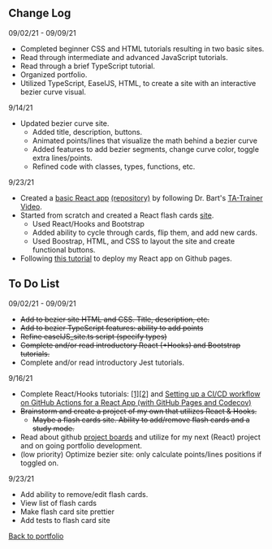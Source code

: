 ## Change Log  
09/02/21 - 09/09/21  
- Completed beginner CSS and HTML tutorials resulting in two basic sites.
- Read through intermediate and advanced JavaScript tutorials.
- Read through a brief TypeScript tutorial.
- Organized portfolio.
- Utilized TypeScript, EaselJS, HTML, to create a site with an interactive bezier curve visual.  
  
9/14/21
- Updated bezier curve site.  
    - Added title, description, buttons.  
    - Animated points/lines that visualize the math behind a bezier curve
    - Added features to add bezier segments, change curve color, toggle extra lines/points.  
    - Refined code with classes, types, functions, etc.

9/23/21
- Created a [basic React app](https://timblakel.github.io/my-app/) [(repository)](https://github.com/timblakel/my-app) by following Dr. Bart's [TA-Trainer Video](https://www.youtube.com/watch?v=q8eYF6cUi5c).
- Started from scratch and created a React flash cards [site](https://timblakel.github.io/react-flash-card/).  
    - Used React/Hooks and Bootstrap
    - Added ability to cycle through cards, flip them, and add new cards.
    - Used Boostrap, HTML, and CSS to layout the site and create functional buttons.  
- Following [this tutorial](https://dev.to/yuribenjamin/how-to-deploy-react-app-in-github-pages-2a1f) to deploy my React app on Github pages.  
    
## To Do List  
09/02/21 - 09/09/21  
- ~~Add to bezier site HTML and CSS. Title, description, etc.~~  
- ~~Add to bezier TypeScript features: ability to add points~~  
- ~~Refine easelJS_site.ts script (specify types)~~  
- ~~Complete and/or read introductory React (+Hooks) and Bootstrap tutorials.~~  
- Complete and/or read introductory Jest tutorials.  
  
9/16/21
- Complete React/Hooks tutorials: [[1]](https://reactjs.org/tutorial/tutorial.html)[[2]](https://reactjs.org/docs/hooks-intro.html) and [Setting up a CI/CD workflow on GitHub Actions for a React App (with GitHub Pages and Codecov)](https://dev.to/dyarleniber/setting-up-a-ci-cd-workflow-on-github-actions-for-a-react-app-with-github-pages-and-codecov-4hnp)    
- ~~Brainstorm and create a project of my own that utilizes React & Hooks.~~  
    - ~~Maybe a flash cards site. Ability to add/remove flash cards and a study mode.~~  
- Read about github [project boards](https://docs.github.com/en/issues/organizing-your-work-with-project-boards/managing-project-boards/about-project-boards) and utilize for my next (React) project and on going portfolio development.  
- (low priority) Optimize bezier site: only calculate points/lines positions if toggled on.  
  
9/23/21
- Add ability to remove/edit flash cards.
- View list of flash cards
- Make flash card site prettier
- Add tests to flash card site
  
[Back to portfolio](https://timblakel.github.io/)